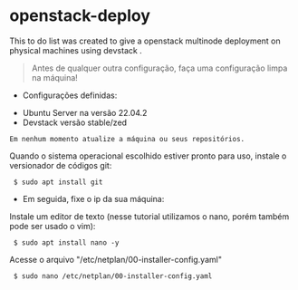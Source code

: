 # openstack-deploy
This to do list was created to give a openstack multinode deployment on physical machines using devstack .

>Antes de qualquer outra configuração, faça uma configuração limpa na máquina!

- Configurações definidas:
* Ubuntu Server na versão 22.04.2
* Devstack versão stable/zed


```
Em nenhum momento atualize a máquina ou seus repositórios.
```

Quando o sistema operacional escolhido estiver pronto para uso, instale o versionador de códigos git:

```
 $ sudo apt install git

```

- Em seguida, fixe o ip da sua máquina:

Instale um editor de texto (nesse tutorial utilizamos o nano, porém também pode ser usado o vim): 

```
 $ sudo apt install nano -y
```

Acesse o arquivo "/etc/netplan/00-installer-config.yaml"

```
 $ sudo nano /etc/netplan/00-installer-config.yaml
```